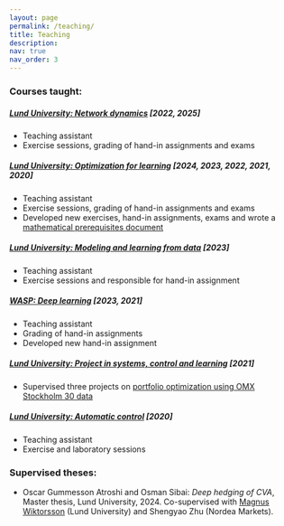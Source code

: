 ```yaml
---
layout: page
permalink: /teaching/
title: Teaching
description:
nav: true
nav_order: 3
---
```


### Courses taught: 

##### **[Lund University: Network dynamics](https://www.control.lth.se/education/engineering-program/frtn30-network-dynamics/) [2022, 2025]**
- Teaching assistant
- Exercise sessions, grading of hand-in assignments and exams

##### **[Lund University: Optimization for learning](https://www.control.lth.se/education/engineering-program/frtn50-optimization-for-learning/) [2024, 2023, 2022, 2021, 2020]**
- Teaching assistant
- Exercise sessions, grading of hand-in assignments and exams
- Developed new exercises, hand-in assignments, exams and wrote a [mathematical prerequisites document](https://manuupadhyaya.github.io/share/prerequisites.pdf)

##### **[Lund University: Modeling and learning from data](https://www.control.lth.se/education/engineering-program/frtn65-modeling-and-learning-from-data/) [2023]**
- Teaching assistant
- Exercise sessions and responsible for hand-in assignment

##### **[WASP: Deep learning](https://internal.wasp-sweden.org/graduate-school-2/wasp-graduate-school-courses/deep-learning-and-gans/) [2023, 2021]**
- Teaching assistant
- Grading of hand-in assignments
- Developed new hand-in assignment

##### **[Lund University: Project in systems, control and learning](https://www.control.lth.se/education/engineering-program/frtn70-project-in-systems-control-and-learning/) [2021]**
- Supervised three projects on [portfolio optimization using OMX Stockholm 30 data](https://manuupadhyaya.github.io/share/trading.pdf)

##### **[Lund University: Automatic control](https://www.control.lth.se/education/engineering-program/frtf05-automatic-control-basic-course-for-cmn/) [2020]**
- Teaching assistant
- Exercise and laboratory sessions

### Supervised theses:

- Oscar Gummesson Atroshi and Osman Sibai: _Deep hedging of CVA_, Master thesis, Lund University, 2024. Co-supervised with [Magnus Wiktorsson](https://www.maths.lth.se/matstat/staff/magnusw/) (Lund University) and Shengyao Zhu (Nordea Markets).
